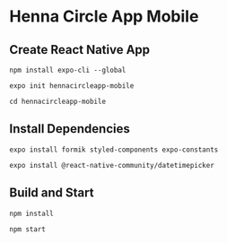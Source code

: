 # Henna Circle App Mobile

## Create React Native App
```shell
npm install expo-cli --global
```

```shell
expo init hennacircleapp-mobile
```

```shell
cd hennacircleapp-mobile
```

## Install Dependencies
```shell
expo install formik styled-components expo-constants
```

```shell
expo install @react-native-community/datetimepicker
```

## Build and Start

```shell
npm install
```

```shell
npm start
```


